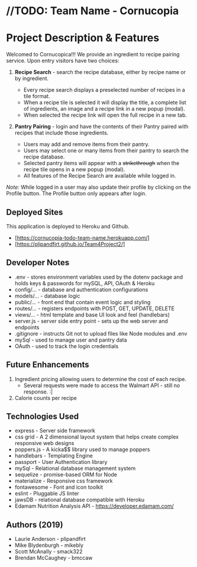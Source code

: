 # //TODO: Team Name - Cornucopia

# Project Description & Features

Welcomed to Cornucopica!!! We provide an ingredient to recipe pairing service. Upon entry visitors have two choices:
1. **Recipe Search** - search the recipe database, either by recipe name or by ingredient.
   * Every recipe search displays a preselected number of recipes in a tile format.
   * When a recipe tile is selected it will display the title, a complete list of ingredients, an image and a recipe link in a new popup (modal).
   * When selected the recipe link will open the full recipe in a new tab.

2. **Pantry Pairing** - login and have the contents of their Pantry paired with recipes that include those ingredients. 
   * Users may add and remove items from their pantry.
   * Users may select one or many items from their pantry to search the recipe database. 
   * Selected pantry items will appear with a ~~strikethrough~~ when the recipe tile opens in a new popup (modal).
   * All features of the Recipe Search are available while logged in.

_Note:_  While logged in a user may also update their profile by clicking on the Profile button. The Profile button only appears after login. 

## Deployed Sites
This application is deployed to Heroku and Github. 
   * [https://cornucopia-todo-team-name.herokuapp.com/]
   * [https://plipandfirt.github.io/Team4Project2/]
  
## Developer Notes
   * .env - stores environment variables used by the dotenv package and holds keys & passwords for mySQL, API, OAuth & Heroku
   * config/... - database and authentication configurations
   * models/... - database logic
   * public/... - front end that contain event logic and styling
   * routes/... - registers endpoints with POST, GET, UPDATE, DELETE
   * views/... - html template and base UI look and feel (handlebars)
   * server.js - server side entry point - sets up the web server and endpoints
   * .gitignore - instructs Git not to upload files like Node modules and .env
   * mySql - used to manage user and pantry data
   * OAuth - used to track the login credentials

## Future Enhancements
1. Ingredient pricing allowing users to determine the cost of each recipe.
   * Several requests were made to access the Walmart API - still no response. :|
2. Calorie counts per recipe

## Technologies Used
   * express - Server side framework
   * css grid - A 2 dimensional layout system that helps create complex responsive web designs
   * poppers.js - A kicka$$ library used to manage poppers
   * handlebars - Templating Engine
   * passport - User Authentication library
   * mySql - Relational database management system
   * sequelize - promise-based ORM for Node
   * materialize - Responsive css framework
   * fontawesome - Font and icon toolkit
   * eslint - Pluggable JS linter
   * jawsDB - relational database compatible with Heroku
   * Edamam Nutrition Analysis API - https://developer.edamam.com/
   
## Authors (2019)
   * Laurie Anderson - plipandfirt  
   * Mike Blydenburgh - mikebly
   * Scott McAnally - smack322
   * Brendan McCaughey - bmccaw